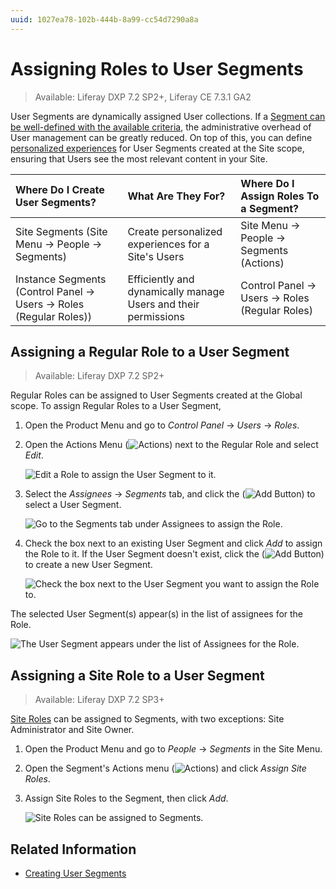 ```yaml
---
uuid: 1027ea78-102b-444b-8a99-cc54d7290a8a
---
```

# Assigning Roles to User Segments

> Available: Liferay DXP 7.2 SP2+, Liferay CE 7.3.1 GA2

User Segments are dynamically assigned User collections. If a [Segment can be well-defined with the available criteria](../../site-building/personalizing-site-experience/segmentation/creating-and-managing-user-segments.md), the administrative overhead of User management can be greatly reduced. On top of this, you can define [personalized experiences](../../site-building/personalizing-site-experience.md) for User Segments created at the Site scope, ensuring that Users see the most relevant content in your Site.

| Where Do I Create User Segments? | What Are They For? | Where Do I Assign Roles To a Segment? |
| :--- | :--- | :--- |
| Site Segments (Site Menu &rarr; People &rarr; Segments)                     | Create personalized experiences for a Site's Users             | Site Menu &rarr; People &rarr; Segments (Actions) |
| Instance Segments (Control Panel &rarr; Users &rarr; Roles (Regular Roles)) | Efficiently and dynamically manage Users and their permissions | Control Panel &rarr; Users &rarr; Roles (Regular Roles) |

## Assigning a Regular Role to a User Segment

> Available: Liferay DXP 7.2 SP2+

Regular Roles can be assigned to User Segments created at the Global scope. To assign Regular Roles to a User Segment,

1. Open the Product Menu and go to *Control Panel* &rarr; *Users* &rarr; *Roles*.

1. Open the Actions Menu (![Actions](../../images/icon-actions.png)) next to the Regular Role and select *Edit*.

    ![Edit a Role to assign the User Segment to it.](./assigning-roles-to-user-segments/images/01.png)

1. Select the *Assignees* &rarr; *Segments* tab, and click the (![Add Button](../../images/icon-add.png)) to select a User Segment.

    ![Go to the Segments tab under Assignees to assign the Role.](./assigning-roles-to-user-segments/images/02.png)

1. Check the box next to an existing User Segment and click *Add* to assign the Role to it. If the User Segment doesn't exist, click the (![Add Button](../../images/icon-add.png)) to create a new User Segment.

    ![Check the box next to the User Segment you want to assign the Role to.](./assigning-roles-to-user-segments/images/03.png)

The selected User Segment(s) appear(s) in the list of assignees for the Role.

![The User Segment appears under the list of Assignees for the Role.](./assigning-roles-to-user-segments/images/04.png)

## Assigning a Site Role to a User Segment

> Available: Liferay DXP 7.2 SP3+

[Site Roles](./understanding-roles-and-permissions.md) can be assigned to Segments, with two exceptions: Site Administrator and Site Owner.

1. Open the Product Menu and go to *People* &rarr; *Segments* in the Site Menu.

1. Open the Segment's Actions menu (![Actions](../../images/icon-actions.png)) and click _Assign Site Roles_.

1. Assign Site Roles to the Segment, then click _Add_.

   ![Site Roles can be assigned to Segments.](./assigning-roles-to-user-segments/images/05.png)

## Related Information

* [Creating User Segments](../../site-building/personalizing-site-experience/segmentation/creating-and-managing-user-segments.md)
